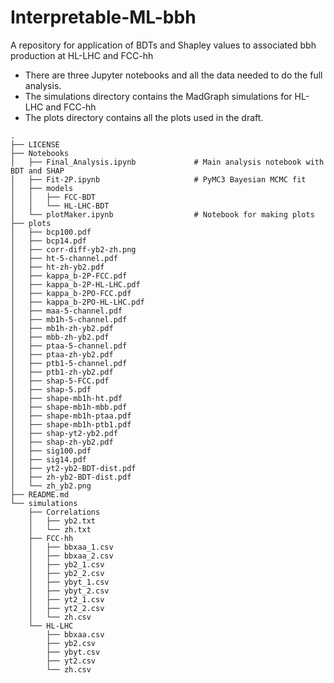 # Interpretable-ML-bbh
A repository for application of BDTs and Shapley values to associated bbh production at HL-LHC and FCC-hh

- There are three Jupyter notebooks and all the data needed to do the full analysis.  
- The simulations directory contains the MadGraph simulations for HL-LHC and FCC-hh
- The plots directory contains all the plots used in the draft.


```
.
├── LICENSE
├── Notebooks
│   ├── Final_Analysis.ipynb             # Main analysis notebook with BDT and SHAP
│   ├── Fit-2P.ipynb                     # PyMC3 Bayesian MCMC fit
│   ├── models
│   │   ├── FCC-BDT
│   │   └── HL-LHC-BDT
│   └── plotMaker.ipynb                  # Notebook for making plots
├── plots
│   ├── bcp100.pdf
│   ├── bcp14.pdf
│   ├── corr-diff-yb2-zh.png
│   ├── ht-5-channel.pdf
│   ├── ht-zh-yb2.pdf
│   ├── kappa_b-2P-FCC.pdf
│   ├── kappa_b-2P-HL-LHC.pdf
│   ├── kappa_b-2PO-FCC.pdf
│   ├── kappa_b-2PO-HL-LHC.pdf
│   ├── maa-5-channel.pdf
│   ├── mb1h-5-channel.pdf
│   ├── mb1h-zh-yb2.pdf
│   ├── mbb-zh-yb2.pdf
│   ├── ptaa-5-channel.pdf
│   ├── ptaa-zh-yb2.pdf
│   ├── ptb1-5-channel.pdf
│   ├── ptb1-zh-yb2.pdf
│   ├── shap-5-FCC.pdf
│   ├── shap-5.pdf
│   ├── shape-mb1h-ht.pdf
│   ├── shape-mb1h-mbb.pdf
│   ├── shape-mb1h-ptaa.pdf
│   ├── shape-mb1h-ptb1.pdf
│   ├── shap-yt2-yb2.pdf
│   ├── shap-zh-yb2.pdf
│   ├── sig100.pdf
│   ├── sig14.pdf
│   ├── yt2-yb2-BDT-dist.pdf
│   ├── zh-yb2-BDT-dist.pdf
│   └── zh_yb2.png
├── README.md
└── simulations
    ├── Correlations
    │   ├── yb2.txt
    │   └── zh.txt
    ├── FCC-hh
    │   ├── bbxaa_1.csv
    │   ├── bbxaa_2.csv
    │   ├── yb2_1.csv
    │   ├── yb2_2.csv
    │   ├── ybyt_1.csv
    │   ├── ybyt_2.csv
    │   ├── yt2_1.csv
    │   ├── yt2_2.csv
    │   └── zh.csv
    └── HL-LHC
        ├── bbxaa.csv
        ├── yb2.csv
        ├── ybyt.csv
        ├── yt2.csv
        └── zh.csv
```